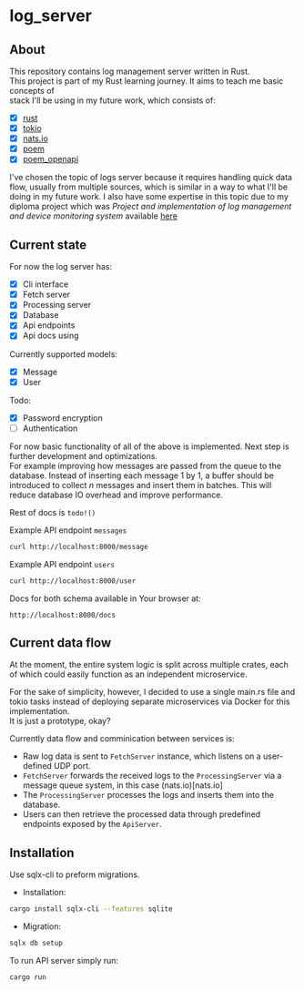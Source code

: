 # log_server

## About

This repository contains log management server written in Rust.\
This project is part of my Rust learning journey. It aims to teach me basic concepts of\
stack I'll be using in my future work, which consists of:
* [x] [rust](https://doc.rust-lang.org/book/)
* [x] [tokio](https://docs.rs/tokio/latest/tokio/)
* [x] [nats.io](https://nats.io)
* [x] [poem](https://docs.rs/poem/latest/poem/)
* [x] [poem_openapi](https://docs.rs/poem-openapi/latest/poem_openapi/)

I've chosen the topic of logs server because it requires handling quick data flow, usually from multiple sources, which is similar in a way to what I'll be doing in my future work. I also have some expertise in this topic due to my diploma project which was *Project and implementation of log management and device monitoring system* available [here](https://github.com/koloiyolo/engineering_thesis_django)

## Current state

For now the log server has:
* [x] Cli interface
* [x] Fetch server
* [x] Processing server
* [x] Database
* [x] Api endpoints
* [x] Api docs using

Currently supported models:
* [x] Message
* [x] User

Todo:
* [x] Password encryption
* [ ] Authentication

For now basic functionality of all of the above is implemented. Next step is further development and optimizations.\
For example improving how messages are passed from the queue to the database. Instead of inserting each message 1 by 1, a buffer should be introduced to collect *n* messages and insert them in batches. This will reduce database IO overhead and improve performance.

Rest of docs is `todo!()`

Example API endpoint `messages`
```bash
curl http://localhost:8000/message
```
Example API endpoint `users`
```bash
curl http://localhost:8000/user
```

Docs for both schema available in Your browser at:
```
http://localhost:8000/docs
```

## Current data flow
At the moment, the entire system logic is split across multiple crates, each of which could easily function as an independent microservice.

For the sake of simplicity, however, I decided to use a single main.rs file and tokio tasks instead of deploying separate microservices via Docker for this implementation.\
It is just a prototype, okay?

Currently data flow and comminication between services is:
* Raw log data is sent to `FetchServer` instance, which listens on a user-defined UDP port.
* `FetchServer` forwards the received logs to the `ProcessingServer` via a message queue system, in this case (nats.io)[nats.io]
* The `ProcessingServer` processes the logs and inserts them into the database.
* Users can then retrieve the processed data through predefined endpoints exposed by the `ApiServer`.

## Installation
Use sqlx-cli to preform migrations.
* Installation:
```bash
cargo install sqlx-cli --features sqlite
```
* Migration:
```bash
sqlx db setup
```

To run API server simply run:
```bash
cargo run
```
